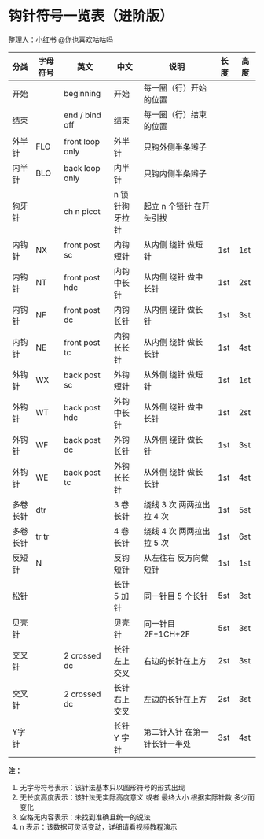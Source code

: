 # 钩针符号一览表（进阶版）

整理人：小红书 @你也喜欢咕咕吗

| 分类 | 字母符号 | 英文 | 中文 | 说明 | 长度 | 高度 |
| --- | --- | --- | --- | --- | --- | --- |
| 开始 |  | beginning | 开始 | 每一圈（行）开始的位置 |  |  |
| 结束 |  | end / bind off | 结束 | 每一圈（行）结束的位置 |  |  |
| 外半针 | FLO | front loop only | 外半针 | 只钩外侧半条辫子 |  |  |
| 内半针 | BLO | back loop only | 内半针 | 只钩内侧半条辫子 |  |  |
| 狗牙针 |  | ch n picot | n 锁针狗牙拉针 | 起立 n 个锁针 在开头引拔 |  |  |
| 内钩针 | NX | front post sc | 内钩短针 | 从内侧 绕针 做短针 | 1st | 1st |
| 内钩针 | NT | front post hdc | 内钩中长针 | 从内侧 绕针 做中长针 | 1st | 2st |
| 内钩针 | NF | front post dc | 内钩长针 | 从内侧 绕针 做长针 | 1st | 3st |
| 内钩针 | NE | front post tc | 内钩长长针 | 从内侧 绕针 做长长针 | 1st | 4st |
| 外钩针 | WX | back post sc | 外钩短针 | 从外侧 绕针 做短针 | 1st | 1st |
| 外钩针 | WT | back post hdc | 外钩中长针 | 从外侧 绕针 做中长针 | 1st | 2st |
| 外钩针 | WF | back post dc | 外钩长针 | 从外侧 绕针 做长针 | 1st | 3st |
| 外钩针 | WE | back post tc | 外钩长长针 | 从外侧 绕针 做长长针 | 1st | 4st |
| 多卷 长针 | dtr |  | 3 卷长针 | 绕线 3 次 两两拉出 拉 4 次 | 1st | 5st |
| 多卷 长针 | tr tr |  | 4 卷长针 | 绕线 4 次 两两拉出 拉 5 次 | 1st | 6st |
| 反短针 | N |  | 反钩短针 | 从左往右 反方向做短针 | 1st | 1st |
| 松针 |  |  | 长针 5 加针 | 同一针目 5 个长针 | 5st | 3st |
| 贝壳针 |  |  | 贝壳针 | 同一针目 2F+1CH+2F | 5st | 3st |
| 交叉针 |  | 2 crossed dc | 长针 左上交叉 | 右边的长针在上方 | 2st | 3st |
| 交叉针 |  | 2 crossed dc | 长针 右上交叉 | 左边的长针在上方 | 2st | 3st |
| Y字针 |  |  | 长针 Y 字针 | 第二针入针 在第一针长针一半处 | 3st | 4st |

**注：**
1. 无字母符号表示：该针法基本只以图形符号的形式出现
2. 无长度高度表示：该针法无实际高度意义 或者 最终大小 根据实际针数 多少而变化
3. 空格无内容表示：未找到准确且统一的说法
4. n 表示：该数据可灵活变动，详细请看视频教程演示 